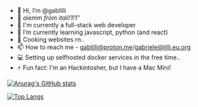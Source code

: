 - 👋 Hi, I’m @gablilli
- 🍕 *aiemm fròm itali!1!1"*
- 👀 I'm currently a full-stack web developer
- 🌱 I’m currently learning javascript, python (and react)
- 🍳 Cooking websites rn..
- 📫 How to reach me - gablilli@proton.me/gabriele@lilli.eu.org
- 💻 Setting up selfhosted docker services in the free time..
- ⚡ Fun fact: I'm an Hackintosher, but I have a Mac Mini!

[![Anurag's GitHub stats](https://github-readme-stats.vercel.app/api?username=gablilli)](https://github.com/anuraghazra/github-readme-stats) 

[![Top Langs](https://github-readme-stats.vercel.app/api/top-langs/?username=gablilli)](https://github.com/anuraghazra/github-readme-stats)

